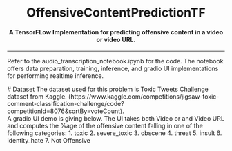 


<div align="center">

OffensiveContentPredictionTF
===========================
<h4> A TensorFLow Implementation for predicting offensive content in a video or video URL. </h4>

<!-- [![Documentation](https://img.shields.io/badge/docs-latest-brightgreen.svg?style=flat)](https://huggingface.co/docs/optimum/index)
[![python](https://img.shields.io/badge/python-3.10.12-green)](https://www.python.org/downloads/release/python-31013/)
[![cuda](https://img.shields.io/badge/cuda-12.2-green)](https://developer.nvidia.com/cuda-downloads)
[![trt-llm](https://img.shields.io/badge/TensorRT--LLM-0.9.0-green)](https://github.com/nvidia/tensorrt-llm)
[![license](https://img.shields.io/badge/license-Apache%202-blue)](./LICENSE) -->

---
<div align="left">

Refer to the audio_transcription_notebook.ipynb for the code. The notebook offers data preparation, training, inference, and gradio UI implementations for performing realtime inference.

</div></div>

<div align="left">
# Dataset
The dataset used for this problem is Toxic Tweets Challenge dataset from Kaggle. (https://www.kaggle.com/competitions/jigsaw-toxic-comment-classification-challenge/code?competitionId=8076&sortBy=voteCount).
</div></div>

<div align="left">
A gradio UI demo is giving below. The UI takes both Video or and Video URL and computes the %age of the offensive content falling in one of the following categories:
  1. toxic
  2. severe_toxic
  3. obscene
  4. threat
  5. insult
  6. identity_hate
  7. Not Offensive
</div></div>



